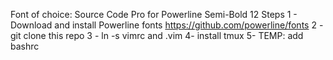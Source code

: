 Font of choice: Source Code Pro for Powerline Semi-Bold 12
Steps
1 - Download and install Powerline fonts
  https://github.com/powerline/fonts
2 - git clone this repo
3 - ln -s vimrc and .vim
4- install tmux
5- TEMP: add bashrc
